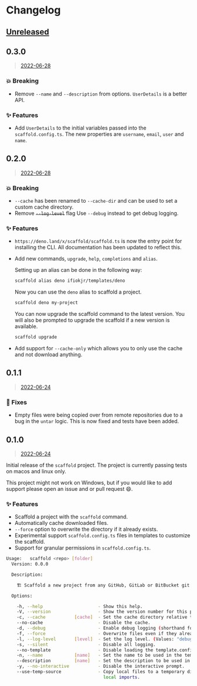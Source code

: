 # Changelog

## [Unreleased](https://github.com/ifiokjr/scaffold/compare/0.3.0...HEAD)

## 0.3.0

> [2022-06-28](https://github.com/ifiokjr/scaffold/compare/0.2.0...0.3.0)

### 💥 Breaking

- Remove `--name` and `--description` from options. `UserDetails` is a better API.

### ✨ Features

- Add `UserDetails` to the initial variables passed into the `scaffold.config.ts`. The new properties are `username`, `email`, `user` and `name`.

## 0.2.0

> [2022-06-28](https://github.com/ifiokjr/scaffold/compare/0.1.1...0.2.0)

### 💥 Breaking

- `--cache` has been renamed to `--cache-dir` and can be used to set a custom cache directory.
- Remove ~~`--log-level`~~ flag Use `--debug` instead to get debug logging.

### ✨ Features

- `https://deno.land/x/scaffold/scaffold.ts` is now the entry point for installing the CLI. All documentation has been updated to reflect this.
- Add new commands, `upgrade`, `help`, `completions` and `alias`.

  Setting up an alias can be done in the following way:

  ```bash
  scaffold alias deno ifiokjr/templates/deno
  ```

  Now you can use the `deno` alias to scaffold a project.

  ```bash
  scaffold deno my-project
  ```

  You can now upgrade the scaffold command to the latest version. You will also be prompted to upgrade the scaffold if a new version is available.

  ```bash
  scaffold upgrade
  ```

- Add support for `--cache-only` which allows you to only use the cache and not download anything.

## 0.1.1

> [2022-06-24](https://github.com/ifiokjr/scaffold/compare/0.1.0...0.1.1)

### 🔧 Fixes

- Empty files were being copied over from remote repositories due to a bug in the `untar` logic. This is now fixed and tests have been added.

## 0.1.0

> [2022-06-24](https://github.com/ifiokjr/scaffold/compare/a315dd0...0.1.0)

Initial release of the `scaffold` project. The project is currently passing tests on macos and linux only.

This project might not work on Windows, but if you would like to add support please open an issue and or pull request 😄.

### ✨ Features

- Scaffold a project with the `scaffold` command.
- Automatically cache downloaded files.
- `--force` option to overwrite the directory if it already exists.
- Experimental support `scaffold.config.ts` files in templates to customize the scaffold.
- Support for granular permissions in `scaffold.config.ts`.

```bash
Usage:   scaffold <repo> [folder]
  Version: 0.0.0

  Description:

    🏗️ Scaffold a new project from any GitHub, GitLab or BitBucket git repository.

  Options:

    -h, --help                     - Show this help.
    -V, --version                  - Show the version number for this program.
    -c, --cache           [cache]  - Set the cache directory relative to the current directory.
    --no-cache                     - Disable the cache.
    -d, --debug                    - Enable debug logging (shorthand for --log-level=debug
    -f, --force                    - Overwrite files even if they already exist.
    -l, --log-level       [level]  - Set the log level. (Values: "debug", "info", "warn", "error", "fatal")
    -s, --silent                   - Disable all logging.
    --no-template                  - Disable loading the template.config.ts file.
    -n, --name            [name]   - Set the name to be used in the template
    --description         [name]   - Set the description to be used in the template
    -y, --no-interactive           - Disable the interactive prompt.
    --use-temp-source              - Copy local files to a temporary directory before scaffolding. This might break
                                     local imports.
```
